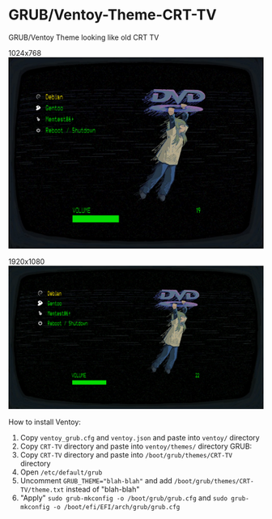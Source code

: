# GRUB/Ventoy-Theme-CRT-TV

GRUB/Ventoy Theme looking like old CRT TV

1024x768
<br>![](https://github.com/bulat-ch/GRUB-Theme-CRT-TV/blob/main/screenshots/CRT-TV_1024x768.png)

1920x1080
<br>![](https://github.com/bulat-ch/GRUB-Theme-CRT-TV/blob/main/screenshots/CRT-TV_1920x1080.png)

How to install
Ventoy:
1. Copy ```ventoy_grub.cfg``` and ```ventoy.json``` and paste into ```ventoy/``` directory
2. Copy ```CRT-TV``` directory and paste into ```ventoy/themes/``` directory
GRUB:
1. Copy ```CRT-TV``` directory and paste into ```/boot/grub/themes/CRT-TV``` directory
2. Open ```/etc/default/grub```
3. Uncomment ```GRUB_THEME="blah-blah"``` and add ```/boot/grub/themes/CRT-TV/theme.txt``` instead of "blah-blah"
4. "Apply" ```sudo grub-mkconfig -o /boot/grub/grub.cfg``` and ```sudo grub-mkconfig -o /boot/efi/EFI/arch/grub/grub.cfg```
